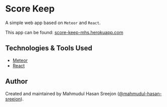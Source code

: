 # Score Keep

A simple web app based on `Meteor` and `React`.

This app can be found: [score-keep-mhs.herokuapp.com](https://score-keep-mhs.herokuapp.com/)

## Technologies & Tools Used

* [Meteor](https://www.meteor.com/)
* [React](https://reactjs.org/)

## Author

Created and maintained by Mahmudul Hasan Sreejon ([@mahmudul-hasan-sreejon](http://mahmudulhasansreejon.ml/)).

